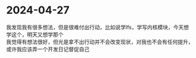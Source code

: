 # 2024-04-27

我发现我有很多想法，但是很难付出行动，比如说学lfs，学写内核模块，今天想学这个，明天又想学那个  
我觉得有想法很好，但光是拿不出行动并不会改变现状，对我也不会有任何提升，或许我应该弄一个开发日记督促自己  